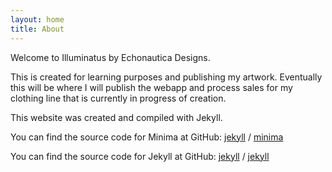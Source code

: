 ```yaml
---
layout: home
title: About
---
```


Welcome to Illuminatus by Echonautica Designs.

This is created for learning purposes and publishing my artwork.
Eventually this will be where I will publish the webapp and process sales for my clothing line that is currently in progress of creation.

This website was created and compiled with Jekyll.

You can find the source code for Minima at GitHub:
[jekyll][jekyll-organization] /
[minima](https://github.com/jekyll/minima)

You can find the source code for Jekyll at GitHub:
[jekyll][jekyll-organization] /
[jekyll](https://github.com/jekyll/jekyll)

[jekyll-organization]: https://github.com/jekyll
